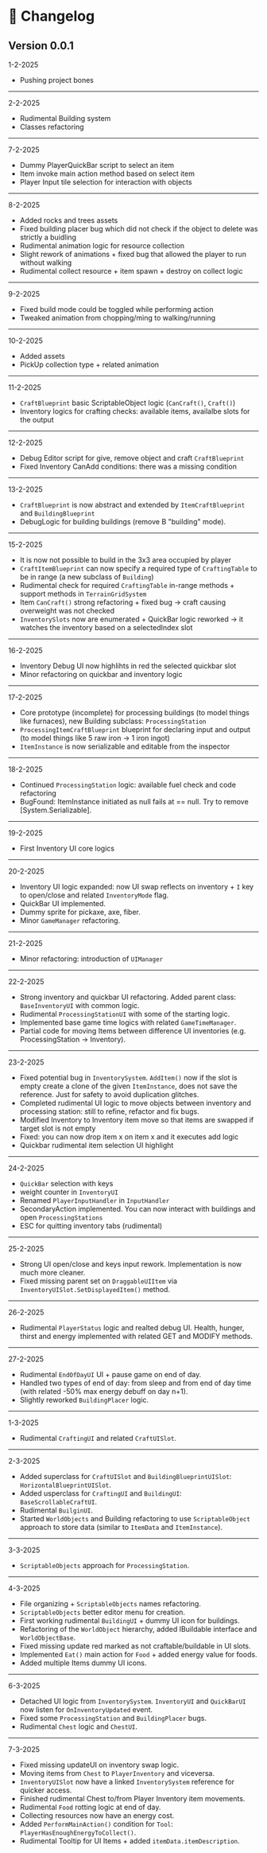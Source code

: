 # **📝 Changelog**

## **Version 0.0.1**

1-2-2025
- Pushing project bones
---
2-2-2025
- Rudimental Building system
- Classes refactoring
---
7-2-2025
- Dummy PlayerQuickBar script to select an item
- Item invoke main action method based on select item
- Player Input tile selection for interaction with objects
---
8-2-2025
- Added rocks and trees assets
- Fixed building placer bug which did not check if the object to delete was strictly a buidling
- Rudimental animation logic for resource collection
- Slight rework of animations + fixed bug that allowed the player to run without walking
- Rudimental collect resource + item spawn + destroy on collect logic
---
9-2-2025
- Fixed build mode could be toggled while performing action
- Tweaked animation from chopping/ming to walking/running
---
10-2-2025
- Added assets
- PickUp collection type + related animation
---
11-2-2025
- `CraftBlueprint` basic ScriptableObject logic (`CanCraft()`, `Craft()`)
- Inventory logics for crafting checks: available items, availalbe slots for the output
---
12-2-2025
- Debug Editor script for give, remove object and craft `CraftBlueprint`
- Fixed Inventory CanAdd conditions: there was a missing condition
---
13-2-2025
- `CraftBlueprint` is now abstract and extended by `ItemCraftBlueprint` and `BuildingBlueprint`
- DebugLogic for building buildings (remove B "building" mode).
---
15-2-2025
- It is now not possible to build in the 3x3 area occupied by player
- `CraftItemBlueprint` can now specify a required type of `CraftingTable` to be in range (a new subclass of `Building`)
- Rudimental check for required `CraftingTable` in-range methods + support methods in `TerrainGridSystem`
- Item `CanCraft()` strong refactoring + fixed bug -> craft causing overweight was not checked
- `InventorySlots` now are enumerated + QuickBar logic reworked -> it watches the inventory based on a selectedIndex slot
---
16-2-2025
- Inventory Debug UI now highlihts in red the selected quickbar slot
- Minor refactoring on quickbar and inventory logic
---
17-2-2025
- Core prototype (incomplete) for processing buildings (to model things like furnaces), new Building subclass: `ProcessingStation`
- `ProcessingItemCraftBlueprint` blueprint for declaring input and output (to model things like 5 raw iron -> 1 iron ingot)
- `ItemInstance` is now serializable and editable from the inspector
---
18-2-2025
- Continued `ProcessingStation` logic: available fuel check and code refactoring
- BugFound: ItemInstance initiated as null fails at == null. Try to remove [System.Serializable].
---
19-2-2025
- First Inventory UI core logics
---
20-2-2025
- Inventory UI logic expanded: now UI swap reflects on inventory + `I` key to open/close and related `InventoryMode` flag.
- QuickBar UI implemented.
- Dummy sprite for pickaxe, axe, fiber.
- Minor `GameManager` refactoring.
---
21-2-2025
- Minor refactoring: introduction of `UIManager`
---
22-2-2025
- Strong inventory and quickbar UI refactoring. Added parent class: `BaseInventoryUI` with common logic.
- Rudimental `ProcessingStationUI` with some of the starting logic.
- Implemented base game time logics with related `GameTimeManager`.
- Partial code for moving Items between difference UI inventories (e.g. ProcessingStation -> Inventory). 
---
23-2-2025
- Fixed potential bug in `InventorySystem`. `AddItem()` now if the slot is empty create a clone of the given `ItemInstance`, does not save the reference. Just for safety to avoid duplication glitches.
- Completed rudimental UI logic to move objects between inventory and processing station: still to refine, refactor and fix bugs.
- Modified Inventory to Inventory item move so that items are swapped if target slot is not empty
- Fixed: you can now drop item x on item x and it executes add logic
- Quickbar rudimental item selection UI highlight
---
24-2-2025
- `QuickBar` selection with keys
- weight counter in `InventoryUI`
- Renamed `PlayerInputHandler` in `InputHandler`
- SecondaryAction implemented. You can now interact with buildings and open `ProcessingStations`
- ESC for quitting inventory tabs (rudimental)
---
25-2-2025
- Strong UI open/close and keys input rework. Implementation is now much more cleaner.
- Fixed missing parent set on `DraggableUIItem` via `InventoryUISlot.SetDisplayedItem()` method.
---
26-2-2025
- Rudimental `PlayerStatus` logic and realted debug UI. Health, hunger, thirst and energy implemented with related GET and MODIFY methods.
---
27-2-2025
- Rudimental `EndOfDayUI` UI + pause game on end of day.
- Handled two types of end of day: from sleep and from end of day time (with related -50% max energy debuff on day n+1).
- Slightly reworked `BuildingPlacer` logic.
---
1-3-2025
- Rudimental `CraftingUI` and related `CraftUISlot`.
---
2-3-2025
- Added superclass for `CraftUISlot` and `BuildingBlueprintUISlot`: `HorizontalBlueprintUISlot`.
- Added usperclass for `CraftingUI` and `BuildingUI`: `BaseScrollableCraftUI`.
- Rudimental `BuilginUI`.
- Started `WorldObjects` and Building refactoring to use `ScriptableObject` approach to store data (similar to `ItemData` and `ItemInstance`).
---
3-3-2025
- `ScriptableObjects` approach for `ProcessingStation`.
---
4-3-2025
- File organizing + `ScriptableObjects` names refactoring.
- `ScriptableObjects` better editor menu for creation.
- First working rudimental `BuildingUI` + dummy UI icon for buildings.
- Refactoring of the `WorldObject` hierarchy, added IBuildable interface and `WorldObjectBase`.
- Fixed missing update red marked as not craftable/buildable in UI slots.
- Implemented `Eat()` main action for `Food` + added energy value for foods.
- Added multiple Items dummy UI icons.
---
6-3-2025
- Detached UI logic from `InventorySystem`. `InventoryUI` and `QuickBarUI` now listen for `OnInventoryUpdated` event.
- Fixed some `ProcessingStation` and `BuildingPlacer` bugs.
- Rudimental `Chest` logic and `ChestUI`.
---
7-3-2025
- Fixed missing updateUI on inventory swap logic.
- Moving items from `Chest` to `PlayerInventory` and viceversa.
- `InventoryUISlot` now have a linked `InventorySystem` reference for quicker access.
- Finished rudimental Chest to/from Player Inventory item movements.
- Rudimental `Food` rotting logic at end of day.
- Collecting resources now have an energy cost.
- Added `PerformMainAction()` condition for `Tool`: `PlayerHasEnoughEnergyToCollect()`.
- Rudimental Tooltip for UI Items + added `itemData.itemDescription`.